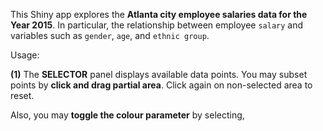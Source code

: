 This Shiny app explores the **Atlanta city employee salaries data for the Year 2015**. In particular, the relationship between employee ``salary`` and variables such as ``gender``, ``age``, and ``ethnic group``.

Usage:

**(1)** The __SELECTOR__ panel displays available data points. You may subset points by **click and drag partial area**. Click again on non-selected area to reset.

Also, you may **toggle the colour parameter** by selecting,



